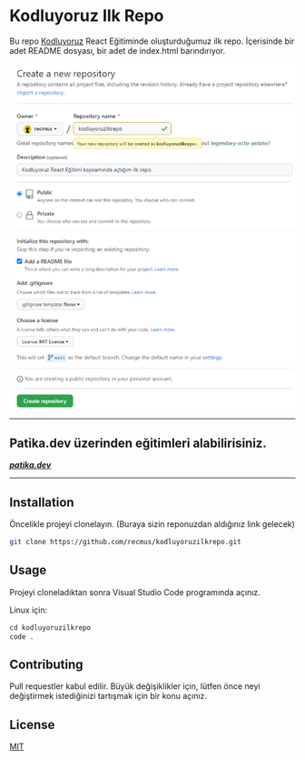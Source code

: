 # Kodluyoruz Ilk Repo

Bu repo [Kodluyoruz](https://www.kodluyoruz.org) React Eğitiminde oluşturduğumuz ilk repo. İçerisinde bir adet README dosyası, bir adet de index.html barındırıyor.

![github](figures/github.png)

***
## Patika.dev üzerinden eğitimleri alabilirisiniz.

[***patika.dev***](www.patika.dev)
***

## Installation

Öncelikle projeyi clonelayın. (Buraya sizin reponuzdan aldığınız link gelecek)

```bash
git clone https://github.com/recmus/kodluyoruzilkrepo.git
```

## Usage

Projeyi cloneladıktan sonra Visual Studio Code programında açınız.

Linux için:
```linux
cd kodluyoruzilkrepo
code .
```

## Contributing
Pull requestler kabul edilir. Büyük değişiklikler için, lütfen önce neyi değiştirmek istediğinizi tartışmak için bir konu açınız.


## License
[MIT](https://choosealicense.com/licenses/mit/)